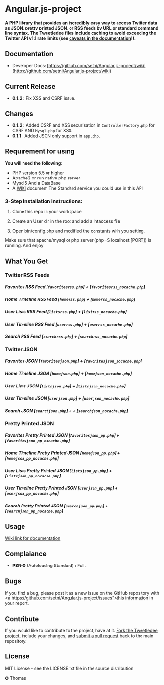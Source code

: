 Angular.js-project
==========

**A PHP library that provides an incredibly easy way to access Twitter data as JSON, pretty printed JSON, or RSS feeds by URL or standard command line syntax.  The Tweetledee files include caching to avoid exceeding the Twitter API v1.1 rate limits (see [caveats in the documentation](http://chrissimpkins.github.io/tweetledee/caching.html)!).**

## Documentation
- Developer Docs: [https://github.com/setni/Angular.js-project/wiki](https://github.com/setni/Angular.js-project/wiki)

## Current Release
- <b>0.1.2</b> : Fix XSS and CSRF issue.

## Changes
- <b>0.1.2</b> : Added CSRF and XSS securisation in <code>ControllerFactory.php</code> for CSRF AND <code>Mysql.php</code> for XSS.
- <b>0.1.1</b> : Added JSON only support in <code>app.php</code>.

## Requirement for using
**You will need the following**:
 - PHP version 5.5 or higher
 - Apache2 or run native php server
 - Mysql5 And a DataBase
 - A <a href="https://github.com/setni/Angular.js-project/wiki">WIKI</a> document The Standard service you could use in this API


### 3-Step Installation instructions:

1. Clone this repo in your workspace

2. Create an User dir in the root and add a .htaccess file

3. Open bin/config.php and modified the constants with you setting.

Make sure that apache/mysql or php server (php -S localhost:[PORT]) is running. And enjoy

## What You Get
### Twitter RSS Feeds
##### Favorites RSS Feed [<code>favoritesrss.php</code>] + [<code>favoritesrss_nocache.php</code>]
##### Home Timeline RSS Feed [<code>homerss.php</code>] + [<code>homerss_nocache.php</code>]
##### User Lists RSS Feed [<code>listsrss.php</code>] + [<code>listrss_nocache.php</code>]
##### User Timeline RSS Feed [<code>userrss.php</code>] + [<code>userrss_nocache.php</code>]
##### Search RSS Feed [<code>searchrss.php</code>] + [<code>searchrss_nocache.php</code>]

### Twitter JSON
##### Favorites JSON [<code>favoritesjson.php</code>] + [<code>favoritesjson_nocache.php</code>]
##### Home Timeline JSON [<code>homejson.php</code>] + [<code>homejson_nocache.php</code>]
##### User Lists JSON [<code>listsjson.php</code>] + [<code>listsjson_nocache.php</code>]
##### User Timeline JSON [<code>userjson.php</code>] + [<code>userjson_nocache.php</code>]
##### Search JSON [<code>searchjson.php</code>] + + [<code>searchjson_nocache.php</code>]

### Pretty Printed JSON
##### Favorites Pretty Printed JSON [<code>favoritesjson_pp.php</code>] + [<code>favoritesjson_pp_nocache.php</code>]
##### Home Timeline Pretty Printed JSON [<code>homejson_pp.php</code>] + [<code>homejson_pp_nocache.php</code>]
##### User Lists Pretty Printed JSON [<code>listsjson_pp.php</code>] + [<code>listsjson_pp_nocache.php</code>]
##### User Timeline Pretty Printed JSON [<code>userjson_pp.php</code>] + [<code>userjson_pp_nocache.php</code>]
##### Search Pretty Printed JSON [<code>searchjson_pp.php</code>] + [<code>searchjson_pp_nocache.php</code>]

## Usage
<a href="https://github.com/setni/Angular.js-project/wiki">Wiki link for documentation</a>

## Complaiance
- <b>PSR-0</b> (Autoloading Standard) : Full.


## Bugs
If you find a bug, please post it as a new issue on the GitHub repository with <a https://github.com/setni/Angular.js-project/issues">this information in your report</a>.

## Contribute
If you would like to contribute to the project, have at it.  <a href="https://help.github.com/articles/fork-a-repo">Fork the Tweetledee project</a>, include your changes, and <a href="https://help.github.com/articles/using-pull-requests">submit a pull request</a> back to the main repository.

## License
MIT License - see the LICENSE.txt file in the source distribution

✪ Thomas
